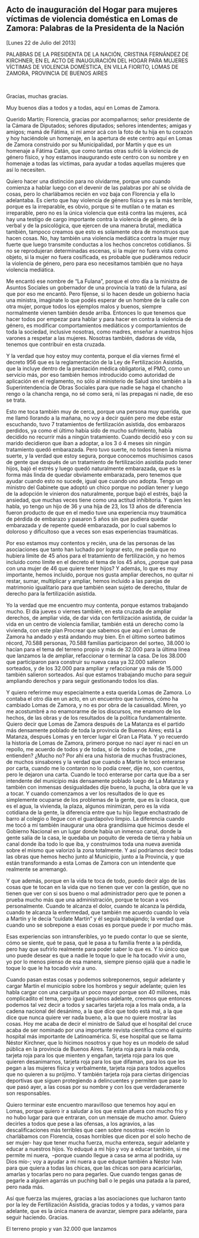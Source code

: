Acto de inauguración del Hogar para mujeres víctimas de violencia doméstica en Lomas de Zamora: Palabras de la Presidenta de la Nación
--------------------------------------------------------------------------------------------------------------------------------------

[Lunes 22 de Julio del 2013]

PALABRAS DE LA PRESIDENTA DE LA NACIÓN, CRISTINA FERNÁNDEZ DE KIRCHNER,
EN EL ACTO DE INAUGURACIÓN DEL HOGAR PARA MUJERES VÍCTIMAS DE VIOLENCIA
DOMÉSTICA, EN VILLA FIORITO, LOMAS DE ZAMORA, PROVINCIA DE BUENOS AIRES

 

Gracias, muchas gracias.

Muy buenos días a todos y a todas, aquí en Lomas de Zamora.

Querido Martín; Florencia, gracias por acompañarnos; señor presidente de
la Cámara de Diputados; señores diputados; señores intendentes; amigas y
amigos; mamá de Fátima, sí mi amor acá con la foto de tu hija en tu
corazón y hoy haciéndole un homenaje, en la apertura de este centro aquí
en Lomas de Zamora construido por su Municipalidad, por Martín y que es
un homenaje a Fátima Catán, que como tantas otras sufrió la violencia de
género físico, y hoy estamos inaugurando este centro con su nombre y en
homenaje a todas las víctimas, para ayudar a todas aquellas mujeres que
así lo necesiten.

Quiero hacer una distinción para no olvidarme, porque uno cuando
comienza a hablar luego con el devenir de las palabras por ahí se olvida
de cosas, pero lo charlábamos recién en voz baja con Florencia y ella lo
adelantaba. Es cierto que hay violencia de género física y es la más
terrible, porque es la irreparable, es obvio, porque si te mutilan o te
matan es irreparable, pero no es la única violencia que está contra las
mujeres, acá hay una testigo de cargo importante contra la violencia de
género, de la verbal y de la psicológica, que ejercen de una manera
brutal, mediática también, tampoco creamos que esto es solamente obra de
monstruos que hacen cosas. No, hay también una violencia mediática
contra la mujer muy fuerte que luego transmite conductas a los hechos
concretos cotidianos. Si no se reprodujeran determinadas escenas, si la
mujer no fuera vista como objeto, si la mujer no fuera cosificada, es
probable que pudiéramos reducir la violencia de género, pero para eso
necesitamos también que no haya violencia mediática.

Me encantó ese nombre de “La Fulana”, porque el otro día a la ministra
de Asuntos Sociales un gobernador de una provincia la trató de la
fulana, así que por eso me encantó. Pero fíjense, si lo hacen desde un
gobierno hacia una ministra, imaginate lo que podés esperar de un hombre
de la calle con otra mujer, porque todos los ejemplos malos y buenos,
siempre normalmente vienen también desde arriba. Entonces lo que tenemos
que hacer todos por empezar para hablar y para hacer en contra la
violencia de género, es modificar comportamientos mediáticos y
comportamientos de toda la sociedad, inclusive nosotras, como madres,
enseñar a nuestros hijos varones a respetar a las mujeres. Nosotras
también, dadoras de vida, tenemos que contribuir en esta cruzada.

Y la verdad que hoy estoy muy contenta, porque el día viernes firmé el
decreto 956 que es la reglamentación de la Ley de Fertilización
Asistida, que la incluye dentro de la prestación médica obligatoria, el
PMO, como un servicio más, por eso también hemos introducido como
autoridad de aplicación en el reglamento, no sólo al ministerio de Salud
sino también a la Superintendencia de Obras Sociales para que nadie se
haga el chancho rengo o la chancha renga, no sé como será, ni las
prepagas ni nadie, de eso se trata.

Esto me toca también muy de cerca, porque una persona muy querida, que
me llamó llorando a la mañana, no voy a decir quién pero me debe estar
escuchando, tuvo 7 tratamientos de fertilización asistida, dos embarazos
perdidos, ya como el último había sido de mucho sufrimiento, había
decidido no recurrir más a ningún tratamiento. Cuando decidió eso y con
su marido decidieron que iban a adoptar, a los 3 ó 4 meses sin ningún
tratamiento quedó embarazada. Pero tuvo suerte, no todos tienen la misma
suerte, y la verdad que estoy segura, porque conocemos muchísimos casos
de gente que después de un tratamiento de fertilización asistida pudo
tener hijos, bajó el estrés y luego quedó naturalmente embarazada, que
es la forma más linda de quedar obviamente embarazada, pero tenemos que
ayudar cuando esto no sucede, igual que cuando uno adopta. Tengo un
ministro del Gabinete que adoptó un chico porque no podían tener y luego
de la adopción le vinieron dos naturalmente, porque bajó el estrés, bajó
la ansiedad, que muchas veces tiene como una actitud inhibitoria. Y
quien les habla, yo tengo un hijo de 36 y una hija de 23, los 13 años de
diferencia fueron producto de que en el medio tuve una experiencia muy
traumática de pérdida de embarazo y pasaron 5 años sin que pudiera
quedar embarazada y de repente quedé embarazada, por lo cual sabemos lo
doloroso y dificultoso que a veces son esas experiencias traumáticas.

Por eso estamos muy contentos y recién, una de las personas de las
asociaciones que tanto han luchado por lograr esto, me pedía que no
hubiera límite de 45 años para el tratamiento de fertilización, y no
hemos incluido como límite en el decreto el tema de los 45 años, ¿porque
qué pasa con una mujer de 46 que quiere tener hijos? Y además, lo que es
muy importante, hemos incluido, porque nos gusta ampliar derechos, no
quitar ni restar, sumar, multiplicar y ampliar, hemos incluido a las
parejas de matrimonio igualitario para que también sean sujeto de
derecho, titular de derecho para la fertilización asistida.

Yo la verdad que me encuentro muy contenta, porque estamos trabajando
mucho. El día jueves o viernes también, en esta cruzada de ampliar
derechos, de ampliar vida, de dar vida con fertilización asistida, de
cuidar la vida en un centro de violencia familiar, también está un
derecho como la vivienda, con este plan Procrear que sabemos que aquí en
Lomas de Zamora ha andado y está andando muy bien. En el último sorteo
batimos récord, 70.588 personas, 70.588 familias participaron del
sorteo, 38.000 lo hacían para el tema del terreno propio y más de 32.000
para la última línea que lanzamos la de ampliar, refaccionar o terminar
la casa. De los 38.000 que participaron para construir su nueva casa ya
32.000 salieron sorteados, y de los 32.000 para ampliar y refaccionar ya
más de 15.000 también salieron sorteados. Así que estamos trabajando
mucho para seguir ampliando derechos y para seguir gestionando todos los
días.

Y quiero referirme muy especialmente a esta querida Lomas de Zamora. Lo
contaba el otro día en un acto, en un encuentro que tuvimos, cómo ha
cambiado Lomas de Zamora, y no es por obra de la casualidad. Miren, yo
me acostumbré a no enamorarme de los discursos, me enamoro de los
hechos, de las obras y de los resultados de la política
fundamentalmente. Quiero decir que Lomas de Zamora después de La Matanza
es el partido más densamente poblado de toda la provincia de Buenos
Aires; está La Matanza, después Lomas y en tercer lugar el Gran La
Plata. Y yo recuerdo la historia de Lomas de Zamora, primero porque no
nací ayer ni nací en un repollo, me acuerdo de todos y de todas, sí de
todos y de todas, ¿me entienden? ¿Mucho no? Por ahí era una historia de
muchas frustraciones, de muchos sinsabores y la verdad que cuando a
Martín le tocó enterarse por carta, cuando me lo contaron no lo podía
creer, dije no, son cuentos, pero le dejaron una carta. Cuando le tocó
enterarse por carta que iba a ser intendente del municipio más
densamente poblado luego de La Matanza y también con inmensas
desigualdades dije bueno, la pucha, la obra que le va a tocar. Y cuando
comenzamos a ver los resultados de lo que es simplemente ocuparse de los
problemas de la gente, que es la cloaca, que es el agua, la vivienda, la
plaza, algunos minimizan, pero es la vida cotidiana de la gente, la
diferencia entre que tu hijo llegue enchastrado de barro al colegio o
llegue con el guardapolvo limpio. La diferencia cuando me tocó a mí
también inaugurar una obra grandísima que hicimos desde el Gobierno
Nacional en un lugar donde había un inmenso canal, donde la gente salía
de la casa, le quedaba un poquito de vereda de tierra y había un canal
donde iba todo lo que iba, y construimos toda una nueva avenida sobre el
mismo que valorizó la zona totalmente. Y así podríamos decir todas las
obras que hemos hecho junto al Municipio, junto a la Provincia, y que
están transformando a esta Lomas de Zamora con un intendente que
realmente se arremangó.

Y que además, porque en la vida te toca de todo, puedo decir algo de las
cosas que te tocan en la vida que no tienen que ver con la gestión, que
no tienen que ver con si sos bueno o mal administrador pero que te ponen
a prueba mucho más que una administración, porque te tocan a vos
personalmente. Cuando te alcanza el dolor, cuando te alcanza la pérdida,
cuando te alcanza la enfermedad, que también me acuerdo cuando lo veía a
Martín y le decía “cuidate Martín” y él seguía trabajando; la verdad que
cuando uno se sobrepone a esas cosas es porque puede ir por mucho más.

Esas experiencias son intransferibles, yo te puedo contar lo que se
siente, cómo se siente, qué te pasa, qué le pasa a tu familia frente a
la pérdida, pero hay que sufrirlo realmente para poder saber lo que es.
Y lo único que uno puede desear es que a nadie le toque lo que le ha
tocado vivir a uno, yo por lo menos pienso de esa manera, siempre pienso
ojalá que a nadie le toque lo que le ha tocado vivir a uno.

Cuando pasan estas cosas y podemos sobreponernos, seguir adelante y
cargar Martín el municipio sobre los hombros y seguir adelante; quien
les habla cargar con una carguita un poco mayor porque son 40 millones,
más complicadito el tema, pero igual seguimos adelante, creemos que
entonces podemos tal vez decir a todos y sacarles tarjeta roja a los
mala onda, a la cadena nacional del desánimo, a la que dice que todo
está mal, a la que dice que nunca quiere ver nada bueno, a la que no
quiere mostrar las cosas. Hoy me acaba de decir el ministro de Salud que
el hospital del cruce acaba de ser nominado por una importante revista
científica como el quinto hospital más importante de Latinoamérica. Sí,
ese hospital que se llama Néstor Kirchner, que lo hicimos nosotros y que
hoy es un modelo de salud pública en la provincia de Buenos Aires.
Tarjeta roja para la mala onda, tarjeta roja para los que mienten y
engañan, tarjeta roja para los que quieren desanimarnos, tarjeta roja
para los que difaman, para los que les pegan a las mujeres física y
verbalmente, tarjeta roja para todos aquellos que no quieren a su
prójimo. Y también tarjeta roja para ciertas dirigencias deportivas que
siguen protegiendo a delincuentes y permiten que pase lo que pasó ayer,
a las cosas por su nombre y con los que verdaderamente son responsables.

Quiero terminar este encuentro maravilloso que tenemos hoy aquí en
Lomas, porque quiero ir a saludar a los que están afuera con mucho frío
y no hubo lugar para que entraran, con un mensaje de mucho amor. Quiero
decirles a todos que pese a las ofensas, a los agravios, a las
descalificaciones más terribles que caen sobre nosotras -recién lo
charlábamos con Florencia, cosas horribles que dicen por el solo hecho
de ser mujer- hay que tener mucha fuerza, mucha entereza, seguir
adelante y educar a nuestros hijos. Yo eduqué a mi hijo y voy a educar
también, si me permite mi nuera,  –porque cuando llegue a casa se arma
al podrida, uy Dios mío-; voy a ayudar a mi nuera a que eduque también a
Néstor Iván para que quiera a todas las chicas, que las chicas son para
acariciarlas, amarlas y tocarlas pero no para pegarles. Que cuando
tengas ganas de pegarle a alguien agarrás un puching ball o le pegás una
patada a la pared, pero nada más.

Así que fuerza las mujeres, gracias a las asociaciones que lucharon
tanto por la ley de Fertilización Asistida, gracias todos y a todas, y
vamos para adelante, que es la única manera de avanzar, siempre para
adelante, para seguir haciendo. Gracias. 

El terreno propio y van 32.000 que lanzamos
